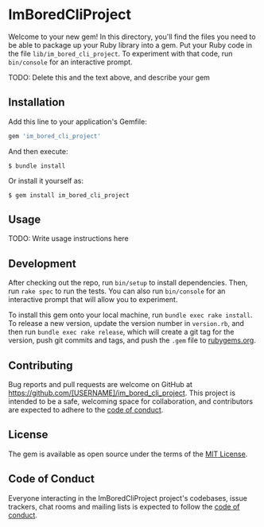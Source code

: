 # ImBoredCliProject

Welcome to your new gem! In this directory, you'll find the files you need to be able to package up your Ruby library into a gem. Put your Ruby code in the file `lib/im_bored_cli_project`. To experiment with that code, run `bin/console` for an interactive prompt.

TODO: Delete this and the text above, and describe your gem

## Installation

Add this line to your application's Gemfile:

```ruby
gem 'im_bored_cli_project'
```

And then execute:

    $ bundle install

Or install it yourself as:

    $ gem install im_bored_cli_project

## Usage

TODO: Write usage instructions here

## Development

After checking out the repo, run `bin/setup` to install dependencies. Then, run `rake spec` to run the tests. You can also run `bin/console` for an interactive prompt that will allow you to experiment.

To install this gem onto your local machine, run `bundle exec rake install`. To release a new version, update the version number in `version.rb`, and then run `bundle exec rake release`, which will create a git tag for the version, push git commits and tags, and push the `.gem` file to [rubygems.org](https://rubygems.org).

## Contributing

Bug reports and pull requests are welcome on GitHub at https://github.com/[USERNAME]/im_bored_cli_project. This project is intended to be a safe, welcoming space for collaboration, and contributors are expected to adhere to the [code of conduct](https://github.com/[USERNAME]/im_bored_cli_project/blob/master/CODE_OF_CONDUCT.md).


## License

The gem is available as open source under the terms of the [MIT License](https://opensource.org/licenses/MIT).

## Code of Conduct

Everyone interacting in the ImBoredCliProject project's codebases, issue trackers, chat rooms and mailing lists is expected to follow the [code of conduct](https://github.com/[USERNAME]/im_bored_cli_project/blob/master/CODE_OF_CONDUCT.md).
